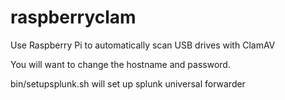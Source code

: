 # raspberryclam
Use Raspberry Pi to automatically scan USB drives with ClamAV

You will want to change the hostname and password.

bin/setupsplunk.sh will set up splunk universal forwarder
